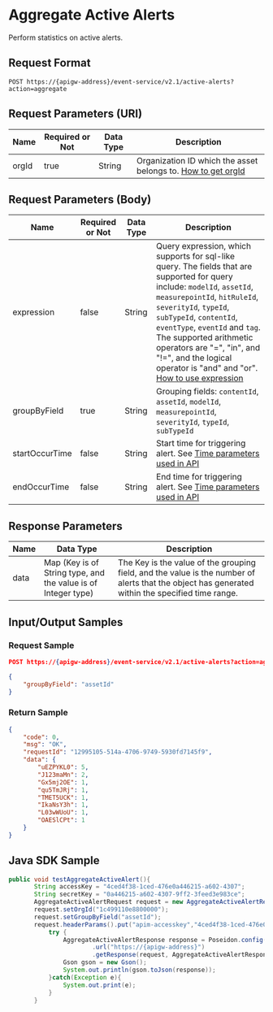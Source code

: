 # Aggregate Active Alerts



 Perform statistics on active alerts.

## Request Format

```
POST https://{apigw-address}/event-service/v2.1/active-alerts?action=aggregate
```

## Request Parameters (URI)

| Name | Required or Not | Data Type | Description |
|---------------|--------|----------|-----------|
| orgId         | true     | String    | Organization ID which the asset belongs to. [How to get orgId](/docs/api/en/latest/api_faqs#how-to-get-organization-id-orgid-orgid)                |
                                                                 

## Request Parameters (Body)
| Name            | Required or Not | Data Type | Description |
|----------------|----------|--------------------|----|
| expression         | false    | String   | Query expression, which supports for sql-like query. The fields that are supported for query include: `modelId`, `assetId`, `measurepointId`, `hitRuleId`, `severityId`, `typeId`, `subTypeId`, `contentId`, `eventType`, `eventId` and `tag`. The supported arithmetic operators are "=", "in", and "!=", and the logical operator is "and" and "or". [How to use expression](/docs/api/en/latest/api_faqs.html#how-to-use-expression)|
| groupByField   | true     | String             | Grouping fields: `contentId`, `assetId`, `modelId`, `measurepointId`, `severityId`, `typeId`, `subTypeId` |
| startOccurTime | false    | String| Start time for triggering alert. See [Time parameters used in API](/docs/api/en/latest/api_faqs.html#time-parameters-used-in-api)    |
| endOccurTime   | false    | String| End time for triggering alert. See [Time parameters used in API](/docs/api/en/latest/api_faqs.html#time-parameters-used-in-api) |



## Response Parameters

| Name | Data Type     | Description          |
|-------|----------------|---------------------------|
| data | Map (Key is of String type, and the value is of Integer type) | The Key is the value of the grouping field, and the value is the number of alerts that the object has generated within the specified time range.|


## Input/Output Samples

### Request Sample

```json
POST https://{apigw-address}/event-service/v2.1/active-alerts?action=aggregate&orgId=1c499110e8800000

{
	"groupByField": "assetId"
}

```

### Return Sample

```json
{
	"code": 0,
	"msg": "OK",
	"requestId": "12995105-514a-4706-9749-5930fd7145f9",
	"data": {
		"uEZPYKL0": 5,
		"J123maMn": 2,
		"Gx5mj2OE": 1,
		"qu5TmJRj": 1,
		"TMET5UCK": 1,
		"IkaNsY3h": 1,
		"L03wWUoU": 1,
		"OAESlCPt": 1
	}
}

```

## Java SDK Sample

```java
public void testAggregateActiveAlert(){  
       String accessKey = "4ced4f38-1ced-476e0a446215-a602-4307";  
       String secretKey = "0a446215-a602-4307-9ff2-3feed3e983ce";  
       AggregateActiveAlertRequest request = new AggregateActiveAlertRequest();  
       request.setOrgId("1c499110e8800000");  
       request.setGroupByField("assetId");  
       request.headerParams().put("apim-accesskey","4ced4f38-1ced-476e0a446215-a602-4307");  
	       try {  
	           AggregateActiveAlertResponse response = Poseidon.config(PConfig.init().appKey(accessKey).appSecret(secretKey).debug())  
	                   .url("https://{apigw-address}")  
	                   .getResponse(request, AggregateActiveAlertResponse.class);  
	           Gson gson = new Gson();  
	           System.out.println(gson.toJson(response));  
	       }catch(Exception e){  
	           System.out.print(e);  
	       }  
	   }
```